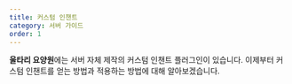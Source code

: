 ```yaml
---
title: 커스텀 인챈트
category: 서버 가이드
order: 1
---
```


**울타리 요양원**에는 서버 자체 제작의 커스텀 인챈트 플러그인이 있습니다.
이제부터 커스텀 인챈트를 얻는 방법과 적용하는 방법에 대해 알아보겠습니다.
